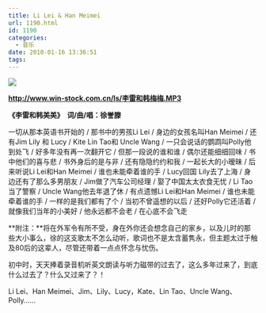 ```yaml
---
title: Li Lei & Han Meimei
url: 1190.html
id: 1190
categories:
  - 音乐
date: 2010-01-16 13:36:51
tags:
---
```


![](http://photo.guolaijie.com/rooufer/attachments/month_1001/52010116133320.jpg)  
  
  
**http://www.win-stock.com.cn/ls/李雷和韩梅梅.MP3**  
  
**《李雷和韩美美》  词/曲/唱：徐誉滕**  
  
一切从那本英语书开始的 / 那书中的男孩Li Lei / 身边的女孩名叫Han Meimei / 还有Jim Lily 和 Lucy / Kite Lin Tao和 Uncle Wang / 一只会说话的鹦鹉叫Polly他到处飞 / 好多年没有再一次翻开它 / 但那一段说的谁和谁 / 偶尔还能细细回味 / 书中他们的喜与悲 / 书外身后的是与非 / 还有隐隐约约和我 / 一起长大的小暧昧 / 后来听说Li Lei和Han Meimei / 谁也未能牵着谁的手 / Lucy回国 Lily去了上海 / 身边还有了那么多男朋友 / Jim做了汽车公司经理 / 娶了中国太太衣食无忧 / Li Tao当了警察 / Uncle Wang他去年退了休 / 有点遗憾Li Lei和Han Meimei / 谁也未能牵着谁的手 / 一样的是我们都有了个 / 当初不曾遥想的以后 / 还好Polly它还活着 / 就像我们当年的小美好 / 他永远都不会老 / 在心底不会飞走  
  
**附注：**将在外军令有所不受，身在外你还会想念自己的家乡，以及儿时的那些大小事么，徐的这支歌太不怎么动听，歌词也不是太含蓄隽永，但主题太过于触及80后的这辈人，尽管还带着一点点怀念与忧伤。  
  
初中时，天天捧着录音机听英文朗读与听力磁带的过去了，这么多年过来了，到底什么过去了？什么又过来了？！  
  
Li Lei、Han Meimei、Jim、Lily、Lucy，Kate、Lin Tao、Uncle Wang、Polly……
